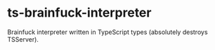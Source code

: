 # ts-brainfuck-interpreter
Brainfuck interpreter written in TypeScript types (absolutely destroys TSServer).
